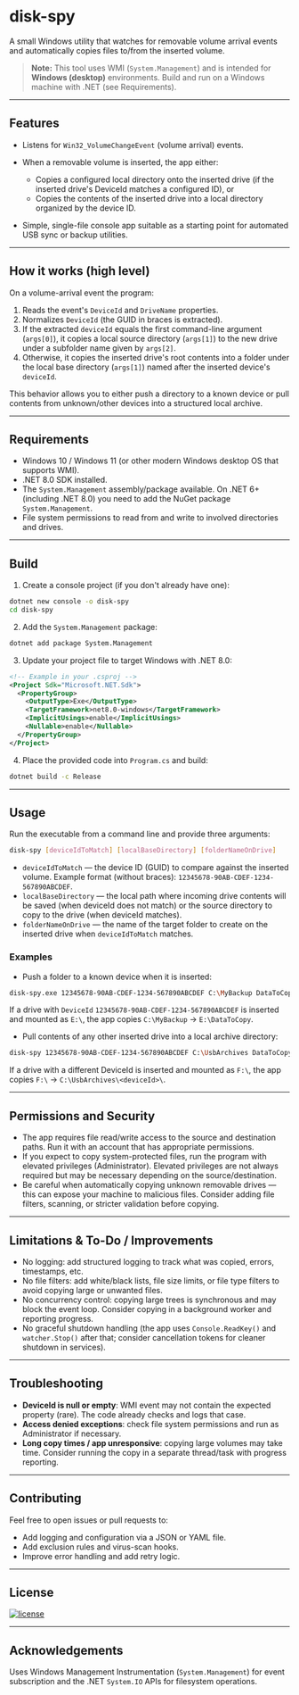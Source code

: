 # disk-spy

A small Windows utility that watches for removable volume arrival events and automatically copies files to/from the inserted volume.

> **Note:** This tool uses WMI (`System.Management`) and is intended for **Windows (desktop)** environments. Build and run on a Windows machine with .NET (see Requirements).

---

## Features

* Listens for `Win32_VolumeChangeEvent` (volume arrival) events.
* When a removable volume is inserted, the app either:

  * Copies a configured local directory onto the inserted drive (if the inserted drive's DeviceId matches a configured ID), or
  * Copies the contents of the inserted drive into a local directory organized by the device ID.
* Simple, single-file console app suitable as a starting point for automated USB sync or backup utilities.

---

## How it works (high level)

On a volume-arrival event the program:

1. Reads the event's `DeviceId` and `DriveName` properties.
2. Normalizes `DeviceId` (the GUID in braces is extracted).
3. If the extracted `deviceId` equals the first command-line argument (`args[0]`), it copies a local source directory (`args[1]`) to the new drive under a subfolder name given by `args[2]`.
4. Otherwise, it copies the inserted drive's root contents into a folder under the local base directory (`args[1]`) named after the inserted device's `deviceId`.

This behavior allows you to either push a directory to a known device or pull contents from unknown/other devices into a structured local archive.

---

## Requirements

* Windows 10 / Windows 11 (or other modern Windows desktop OS that supports WMI).
* .NET 8.0 SDK installed.
* The `System.Management` assembly/package available. On .NET 6+ (including .NET 8.0) you need to add the NuGet package `System.Management`.
* File system permissions to read from and write to involved directories and drives.

---

## Build

1. Create a console project (if you don't already have one):

```bash
dotnet new console -o disk-spy
cd disk-spy
```

2. Add the `System.Management` package:

```bash
dotnet add package System.Management
```

3. Update your project file to target Windows with .NET 8.0:

```xml
<!-- Example in your .csproj -->
<Project Sdk="Microsoft.NET.Sdk">
  <PropertyGroup>
    <OutputType>Exe</OutputType>
    <TargetFramework>net8.0-windows</TargetFramework>
    <ImplicitUsings>enable</ImplicitUsings>
    <Nullable>enable</Nullable>
  </PropertyGroup>
</Project>
```

4. Place the provided code into `Program.cs` and build:

```bash
dotnet build -c Release
```

---

## Usage

Run the executable from a command line and provide three arguments:

```bash
disk-spy [deviceIdToMatch] [localBaseDirectory] [folderNameOnDrive]
```

* `deviceIdToMatch` — the device ID (GUID) to compare against the inserted volume. Example format (without braces): `12345678-90AB-CDEF-1234-567890ABCDEF`.
* `localBaseDirectory` — the local path where incoming drive contents will be saved (when deviceId does not match) or the source directory to copy to the drive (when deviceId matches).
* `folderNameOnDrive` — the name of the target folder to create on the inserted drive when `deviceIdToMatch` matches.

### Examples

* Push a folder to a known device when it is inserted:

```bash
disk-spy.exe 12345678-90AB-CDEF-1234-567890ABCDEF C:\MyBackup DataToCopy
```

If a drive with `DeviceId` `12345678-90AB-CDEF-1234-567890ABCDEF` is inserted and mounted as `E:\`, the app copies `C:\MyBackup` → `E:\DataToCopy`.

* Pull contents of any other inserted drive into a local archive directory:

```bash
disk-spy 12345678-90AB-CDEF-1234-567890ABCDEF C:\UsbArchives DataToCopy
```

If a drive with a different DeviceId is inserted and mounted as `F:\`, the app copies `F:\` → `C:\UsbArchives\<deviceId>\`.

---

## Permissions and Security

* The app requires file read/write access to the source and destination paths. Run it with an account that has appropriate permissions.
* If you expect to copy system-protected files, run the program with elevated privileges (Administrator). Elevated privileges are not always required but may be necessary depending on the source/destination.
* Be careful when automatically copying unknown removable drives — this can expose your machine to malicious files. Consider adding file filters, scanning, or stricter validation before copying.

---

## Limitations & To-Do / Improvements

* No logging: add structured logging to track what was copied, errors, timestamps, etc.
* No file filters: add white/black lists, file size limits, or file type filters to avoid copying large or unwanted files.
* No concurrency control: copying large trees is synchronous and may block the event loop. Consider copying in a background worker and reporting progress.
* No graceful shutdown handling (the app uses `Console.ReadKey()` and `watcher.Stop()` after that; consider cancellation tokens for cleaner shutdown in services).

---

## Troubleshooting

* **DeviceId is null or empty**: WMI event may not contain the expected property (rare). The code already checks and logs that case.
* **Access denied exceptions**: check file system permissions and run as Administrator if necessary.
* **Long copy times / app unresponsive**: copying large volumes may take time. Consider running the copy in a separate thread/task with progress reporting.

---

## Contributing

Feel free to open issues or pull requests to:

* Add logging and configuration via a JSON or YAML file.
* Add exclusion rules and virus-scan hooks.
* Improve error handling and add retry logic.

---

## License

[![license](https://img.shields.io/github/license/rbxluau/disk-spy)](https://github.com/rbxluau/disk-spy/blob/main/LICENSE)

---

## Acknowledgements

Uses Windows Management Instrumentation (`System.Management`) for event subscription and the .NET `System.IO` APIs for filesystem operations.
